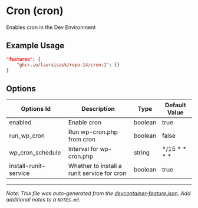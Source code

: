 
# Cron (cron)

Enables cron in the Dev Environment

## Example Usage

```json
"features": {
    "ghcr.io/laursisask/repo-14/cron:1": {}
}
```

## Options

| Options Id | Description | Type | Default Value |
|-----|-----|-----|-----|
| enabled | Enable cron | boolean | true |
| run_wp_cron | Run wp-cron.php from cron | boolean | false |
| wp_cron_schedule | Interval for wp-cron.php | string | */15 * * * * |
| install-runit-service | Whether to install a runit service for cron | boolean | true |



---

_Note: This file was auto-generated from the [devcontainer-feature.json](https://github.com/laursisask/repo-14/blob/main/features/src/cron/devcontainer-feature.json).  Add additional notes to a `NOTES.md`._
